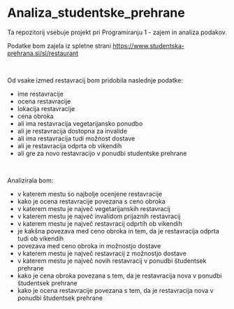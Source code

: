 # Analiza_studentske_prehrane

Ta repozitorij vsebuje projekt pri Programiranju 1 - zajem in analiza podakov.


Podatke bom zajela iz spletne strani https://www.studentska-prehrana.si/sl/restaurant 
&nbsp;

&nbsp;

Od vsake izmed restavracij bom pridobila naslednje podatke: 
- ime restavracije
- ocena restavracije
- lokacija restavracije
- cena obroka
- ali ima restavracija vegetarijansko ponudbo
- ali je restavracija dostopna za invalide
- ali ima restavracija tudi možnost dostave
- ali je restavracija odprta ob vikendih
- ali gre za novo restavracijo v ponudbi studentske prehrane
&nbsp;

&nbsp;

Analizirala bom:
- v katerem mestu so najbolje ocenjene restavracije
- kako je ocena restavracije povezana s ceno obroka
- v katerem mestu je največ vegetarijanskih restavracij
- v katerem mestu je največ invalidom prijaznih restavracij
- v katerem mestu je največ restavracij odprtih ob vikendih
- je kakšna povezava med ceno obroka in tem, da je restavracija odprta tudi ob vikendih
- povezava med ceno obroka in možnostjo dostave
- v katerem mestu je največ restavracij z možnostjo dostave
- v katerem mestu je največ novih restavracij v ponudbi študentsek prehrane
- kako je cena obroka povezana s tem, da je restavracija nova v ponudbi študentsek prehrane
- kako je ocena restavracije povezana s tem, da je restavracija nova v ponudbi študentsek prehrane

